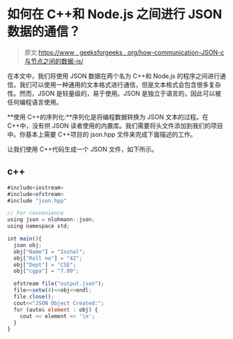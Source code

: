 # 如何在 C++和 Node.js 之间进行 JSON 数据的通信？

> 原文:[https://www . geeksforgeeks . org/how-communication-JSON-c 与节点之间的数据-js/](https://www.geeksforgeeks.org/how-to-communicate-json-data-between-c-and-node-js/)

在本文中，我们将使用 JSON 数据在两个名为 C++和 Node.js 的程序之间进行通信，我们可以使用一种通用的文本格式进行通信，但是文本格式会包含很多复杂性。然而，JSON 是轻量级的，易于使用。JSON 是独立于语言的，因此可以被任何编程语言使用。

**使用 C++的序列化:**序列化是将编程数据转换为 JSON 文本的过程。在 C++中，没有供 JSON 读者使用的内置库。我们需要将头文件添加到我们的项目中。你基本上需要 C++项目的 json.hpp 文件来完成下面描述的工作。

让我们使用 C++代码生成一个 JSON 文件，如下所示。

## c++

```js
#include<iostream>
#include<ofstream>
#include "json.hpp"

// For convenience
using json = nlohmann::json;
using namespace std;

int main(){
  json obj;
  obj["Name"] = "Inshal";
  obj["Roll no"] = "42";
  obj["Dept"] = "CSE";
  obj["cgpa"] = "7.99";

  ofstream file("output.json");
  file<<setw(4)<<obj<<endl;
  file.close();
  cout<<"JSON Object Created:";
  for (auto& element : obj) {
    cout << element << '\n';
  }
}
```